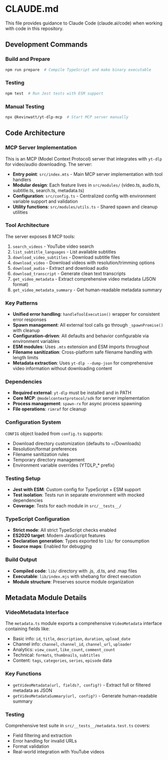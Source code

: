 # CLAUDE.md

This file provides guidance to Claude Code (claude.ai/code) when working with code in this repository.

## Development Commands

### Build and Prepare
```bash
npm run prepare  # Compile TypeScript and make binary executable
```

### Testing
```bash
npm test  # Run Jest tests with ESM support
```

### Manual Testing
```bash
npx @kevinwatt/yt-dlp-mcp  # Start MCP server manually
```

## Code Architecture

### MCP Server Implementation
This is an MCP (Model Context Protocol) server that integrates with `yt-dlp` for video/audio downloading. The server:

- **Entry point**: `src/index.mts` - Main MCP server implementation with tool handlers
- **Modular design**: Each feature lives in `src/modules/` (video.ts, audio.ts, subtitle.ts, search.ts, metadata.ts)
- **Configuration**: `src/config.ts` - Centralized config with environment variable support and validation
- **Utility functions**: `src/modules/utils.ts` - Shared spawn and cleanup utilities

### Tool Architecture
The server exposes 8 MCP tools:
1. `search_videos` - YouTube video search
2. `list_subtitle_languages` - List available subtitles
3. `download_video_subtitles` - Download subtitle files  
4. `download_video` - Download videos with resolution/trimming options
5. `download_audio` - Extract and download audio
6. `download_transcript` - Generate clean text transcripts
7. `get_video_metadata` - Extract comprehensive video metadata (JSON format)
8. `get_video_metadata_summary` - Get human-readable metadata summary

### Key Patterns
- **Unified error handling**: `handleToolExecution()` wrapper for consistent error responses
- **Spawn management**: All external tool calls go through `_spawnPromise()` with cleanup
- **Configuration-driven**: All defaults and behavior configurable via environment variables
- **ESM modules**: Uses `.mts` extension and ESM imports throughout
- **Filename sanitization**: Cross-platform safe filename handling with length limits
- **Metadata extraction**: Uses `yt-dlp --dump-json` for comprehensive video information without downloading content

### Dependencies
- **Required external**: `yt-dlp` must be installed and in PATH
- **Core MCP**: `@modelcontextprotocol/sdk` for server implementation
- **Process management**: `spawn-rx` for async process spawning
- **File operations**: `rimraf` for cleanup

### Configuration System
`CONFIG` object loaded from `config.ts` supports:
- Download directory customization (defaults to ~/Downloads)
- Resolution/format preferences
- Filename sanitization rules
- Temporary directory management
- Environment variable overrides (YTDLP_* prefix)

### Testing Setup
- **Jest with ESM**: Custom config for TypeScript + ESM support
- **Test isolation**: Tests run in separate environment with mocked dependencies
- **Coverage**: Tests for each module in `src/__tests__/`

### TypeScript Configuration
- **Strict mode**: All strict TypeScript checks enabled
- **ES2020 target**: Modern JavaScript features
- **Declaration generation**: Types exported to `lib/` for consumption
- **Source maps**: Enabled for debugging

### Build Output
- **Compiled code**: `lib/` directory with .js, .d.ts, and .map files
- **Executable**: `lib/index.mjs` with shebang for direct execution
- **Module structure**: Preserves source module organization

## Metadata Module Details

### VideoMetadata Interface
The `metadata.ts` module exports a comprehensive `VideoMetadata` interface containing fields like:
- Basic info: `id`, `title`, `description`, `duration`, `upload_date`
- Channel info: `channel`, `channel_id`, `channel_url`, `uploader`
- Analytics: `view_count`, `like_count`, `comment_count`
- Technical: `formats`, `thumbnails`, `subtitles`
- Content: `tags`, `categories`, `series`, `episode` data

### Key Functions
- `getVideoMetadata(url, fields?, config?)` - Extract full or filtered metadata as JSON
- `getVideoMetadataSummary(url, config?)` - Generate human-readable summary

### Testing
Comprehensive test suite in `src/__tests__/metadata.test.ts` covers:
- Field filtering and extraction
- Error handling for invalid URLs
- Format validation
- Real-world integration with YouTube videos